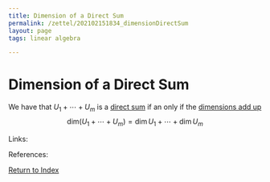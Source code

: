 ```yaml
---
title: Dimension of a Direct Sum
permalink: /zettel/202102151834_dimensionDirectSum
layout: page
tags: linear algebra

---
```

# Dimension of a Direct Sum

We have that $U_1 + \cdots + U_m$ is a [direct sum](202102061512_directSumDefinition) if an only if the [dimensions add up](202102062253_dimensionDefinition)
$$
\mathrm{dim} (U_1 + \cdots + U_m) = \mathrm{dim} \, U_1 + \cdots + \mathrm{dim} \, U_m
$$


Links: 

References: 

[Return to Index](index)
